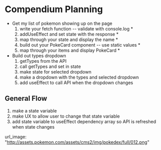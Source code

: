 # Compendium Planning

- Get my list of pokemon showing up on the page
  1.  write your fetch function -- validate with console.log *
  1.  addUseEffect and set state with the response *
  1.  map through your state and display the name *
  1.  build out your PokeCard component -- use static values *
  1.  map through your items and display PokeCard *
- Build out types dropdown
  1. getTypes from the API
  1. call getTypes and set in state
  1. make state for selected dropdown
  1. make a dropdown with the types and selected dropdown
  1. add useEffect to call API when the dropdown changes

## General Flow

1. make a state variable
1. make UX to allow user to change that state variable
1. add state variable to useEffect dependency array so API is refreshed when state changes

url_image: "http://assets.pokemon.com/assets/cms2/img/pokedex/full/012.png"